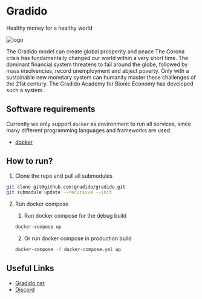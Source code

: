 # Gradido

Healthy money for a healthy world

![logo](https://gradido.net/wp-content/uploads/2020/07/gradido_logo_web.png)

The Gradido model can create global prosperity and peace
The Corona crisis has fundamentally changed our world within a very short time.
The dominant financial system threatens to fail around the globe, followed by mass insolvencies, record unemployment and abject poverty. Only with a sustainable new monetary system can humanity master these challenges of the 21st century. The Gradido Academy for Bionic Economy has developed such a system.

## Software requirements

Currently we only support `docker` as environment to run all services, since many different programming languages and frameworks are used.

- [docker](https://www.docker.com/)

## How to run?

1. Clone the repo and pull all submodules

```bash
git clone git@github.com:gradido/gradido.git
git submodule update --recursive --init
```

2. Run docker compose
    1. Run docker compose for the debug build

    ```bash
    docker-compose up
    ```

   2. Or run docker compose in production build

    ```bash
    docker-compose -f docker-compose.yml up
    ```

## Useful Links

- [Gradido.net](https://gradido.net/)
- [Discord](https://discord.gg/kA3zBAKQDC)